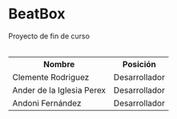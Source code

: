 <h1>BeatBox</h1>
Proyecto de fin de curso
<br>
<br>
<table>
  <tr>
    <th>Nombre</th>
    <th>Posición</th>
  </tr>
  
  <tr>
    <td>Clemente Rodriguez</td>
    <td>Desarrollador</td>
  </tr>
  
  <tr>
    <td>Ander de la Iglesia Perex</td>
    <td>Desarrollador</td>
  </tr>
  
  <tr>
    <td>Andoni Fernández</td>
    <td>Desarrollador</td>
  </tr>

</table>
